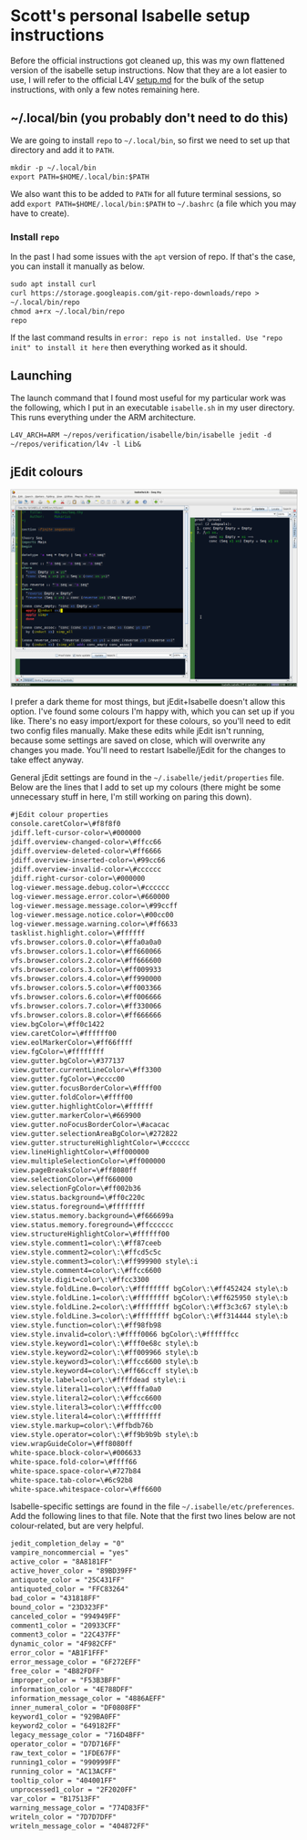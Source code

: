 # Scott's personal Isabelle setup instructions
Before the official instructions got cleaned up, this was my own flattened version of the isabelle setup instructions.
Now that they are a lot easier to use, I will refer to the official L4V [setup.md](https://github.com/seL4/l4v/blob/master/docs/setup.md) for the bulk of the setup instructions, with only a few notes remaining here.

## ~/.local/bin (you probably don't need to do this)
We are going to install `repo` to `~/.local/bin`, so first we need to set up that directory and add it to `PATH`.
```
mkdir -p ~/.local/bin
export PATH=$HOME/.local/bin:$PATH
```
We also want this to be added to `PATH` for all future terminal sessions, so add `export PATH=$HOME/.local/bin:$PATH` to `~/.bashrc` (a file which you may have to create).

### Install `repo`
In the past I had some issues with the `apt` version of repo. If that's the case, you can install it manually as below.
```
sudo apt install curl
curl https://storage.googleapis.com/git-repo-downloads/repo > ~/.local/bin/repo  
chmod a+rx ~/.local/bin/repo  
repo
```
If the last command results in `error: repo is not installed. Use "repo init" to install it here` then everything worked as it should.

## Launching
The launch command that I found most useful for my particular work was the following, which I put in an executable `isabelle.sh` in my user directory. This runs everything under the ARM architecture.
```
L4V_ARCH=ARM ~/repos/verification/isabelle/bin/isabelle jedit -d ~/repos/verification/l4v -l Lib&
```

## jEdit colours

![Image of jedit with nice colours](Isabelle_colours_screenshot.png)

I prefer a dark theme for most things, but jEdit+Isabelle doesn't allow this option. I've found some colours I'm happy with, which you can set up if you like. There's no easy import/export for these colours, so you'll need to edit two config files manually. Make these edits while jEdit isn't running, because some settings are saved on close, which will overwrite any changes you made. You'll need to restart Isabelle/jEdit for the changes to take effect anyway.

General jEdit settings are found in the `~/.isabelle/jedit/properties` file. Below are the lines that I add to set up my colours (there might be some unnecessary stuff in here, I'm still working on paring this down).
```
#jEdit colour properties
console.caretColor=\#f8f8f0
jdiff.left-cursor-color=\#000000
jdiff.overview-changed-color=\#ffcc66
jdiff.overview-deleted-color=\#ff6666
jdiff.overview-inserted-color=\#99cc66
jdiff.overview-invalid-color=\#cccccc
jdiff.right-cursor-color=\#000000
log-viewer.message.debug.color=\#cccccc
log-viewer.message.error.color=\#660000
log-viewer.message.message.color=\#99ccff
log-viewer.message.notice.color=\#00cc00
log-viewer.message.warning.color=\#ff6633
tasklist.highlight.color=\#ffffff
vfs.browser.colors.0.color=\#ffa0a0a0
vfs.browser.colors.1.color=\#ff660066
vfs.browser.colors.2.color=\#ff666600
vfs.browser.colors.3.color=\#ff009933
vfs.browser.colors.4.color=\#ff990000
vfs.browser.colors.5.color=\#ff003366
vfs.browser.colors.6.color=\#ff006666
vfs.browser.colors.7.color=\#ff330066
vfs.browser.colors.8.color=\#ff666666
view.bgColor=\#ff0c1422
view.caretColor=\#ffffff00
view.eolMarkerColor=\#ff66ffff
view.fgColor=\#ffffffff
view.gutter.bgColor=\#377137
view.gutter.currentLineColor=\#ff3300
view.gutter.fgColor=\#cccc00
view.gutter.focusBorderColor=\#ffff00
view.gutter.foldColor=\#ffff00
view.gutter.highlightColor=\#ffffff
view.gutter.markerColor=\#669900
view.gutter.noFocusBorderColor=\#acacac
view.gutter.selectionAreaBgColor=\#272822
view.gutter.structureHighlightColor=\#cccccc
view.lineHighlightColor=\#ff000000
view.multipleSelectionColor=\#ff000000
view.pageBreaksColor=\#ff8080ff
view.selectionColor=\#ff660000
view.selectionFgColor=\#ff002b36
view.status.background=\#ff0c220c
view.status.foreground=\#ffffffff
view.status.memory.background=\#f666699a
view.status.memory.foreground=\#ffcccccc
view.structureHighlightColor=\#ffffff00
view.style.comment1=color\:\#ff87ceeb
view.style.comment2=color\:\#ffcd5c5c
view.style.comment3=color\:\#ff999900 style\:i
view.style.comment4=color\:\#ffcc6600
view.style.digit=color\:\#ffcc3300
view.style.foldLine.0=color\:\#ffffffff bgColor\:\#ff452424 style\:b
view.style.foldLine.1=color\:\#ffffffff bgColor\:\#ff625950 style\:b
view.style.foldLine.2=color\:\#ffffffff bgColor\:\#ff3c3c67 style\:b
view.style.foldLine.3=color\:\#ffffffff bgColor\:\#ff314444 style\:b
view.style.function=color\:\#ff98fb98
view.style.invalid=color\:\#ffff0066 bgColor\:\#ffffffcc
view.style.keyword1=color\:\#fff0e68c style\:b
view.style.keyword2=color\:\#ff009966 style\:b
view.style.keyword3=color\:\#ffcc6600 style\:b
view.style.keyword4=color\:\#ff66ccff style\:b
view.style.label=color\:\#ffffdead style\:i
view.style.literal1=color\:\#ffffa0a0
view.style.literal2=color\:\#ffcc6600
view.style.literal3=color\:\#ffffcc00
view.style.literal4=color\:\#ffffffff
view.style.markup=color\:\#ffbdb76b
view.style.operator=color\:\#ff9b9b9b style\:b
view.wrapGuideColor=\#ff8080ff
white-space.block-color=\#006633
white-space.fold-color=\#ffff66
white-space.space-color=\#727b84
white-space.tab-color=\#6c92b8
white-space.whitespace-color=\#ff6600
```

Isabelle-specific settings are found in the file `~/.isabelle/etc/preferences`. Add the following lines to that file. Note that the first two lines below are not colour-related, but are very helpful.
```
jedit_completion_delay = "0"
vampire_noncommercial = "yes"
active_color = "8A8181FF"
active_hover_color = "89BD39FF"
antiquote_color = "25C431FF"
antiquoted_color = "FFC83264"
bad_color = "431818FF"
bound_color = "23D323FF"
canceled_color = "994949FF"
comment1_color = "20933CFF"
comment3_color = "22C437FF"
dynamic_color = "4F982CFF"
error_color = "AB1F1FFF"
error_message_color = "6F272EFF"
free_color = "4B82FDFF"
improper_color = "F53B3BFF"
information_color = "4E788DFF"
information_message_color = "4886AEFF"
inner_numeral_color = "DF0808FF"
keyword1_color = "929BA0FF"
keyword2_color = "649182FF"
legacy_message_color = "716D4BFF"
operator_color = "D7D716FF"
raw_text_color = "1FDE67FF"
running1_color = "990999FF"
running_color = "AC13ACFF"
tooltip_color = "404001FF"
unprocessed1_color = "2F2020FF"
var_color = "B17513FF"
warning_message_color = "774D83FF"
writeln_color = "7D7D7DFF"
writeln_message_color = "404872FF"
```
